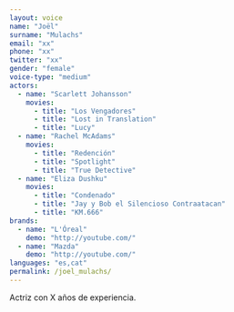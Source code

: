 ```yaml
---
layout: voice
name: "Joël"
surname: "Mulachs"
email: "xx"
phone: "xx"
twitter: "xx"
gender: "female"
voice-type: "medium"
actors:
  - name: "Scarlett Johansson"
    movies:
      - title: "Los Vengadores"
      - title: "Lost in Translation"
      - title: "Lucy"
  - name: "Rachel McAdams"
    movies:
      - title: "Redención"
      - title: "Spotlight"
      - title: "True Detective"
  - name: "Eliza Dushku"
    movies:
      - title: "Condenado"
      - title: "Jay y Bob el Silencioso Contraatacan"
      - title: "KM.666"
brands:
  - name: "L'Óreal"
    demo: "http://youtube.com/"
  - name: "Mazda"
    demo: "http://youtube.com/"
languages: "es,cat"
permalink: /joel_mulachs/
---
```

<p>Actriz con X años de experiencia.</p>